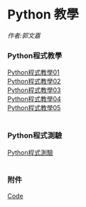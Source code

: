 # Python 教學
*作者:郭文嘉*
<br/>
### Python程式教學
[Python程式教學01](./file/tutorial01.md)<br/>
[Python程式教學02](./file/tutorial02.md)<br/>
[Python程式教學03](./file/tutorial03.md)<br/>
[Python程式教學04](./file/tutorial04.md)<br/>
[Python程式教學05](./file/tutorial05.md)<br/>
<br/>
### Python程式測驗
[Python程式測驗](./file/problem.md)<br/>
<br/>
### 附件
[Code](./file/code)<br/>
<br/>
